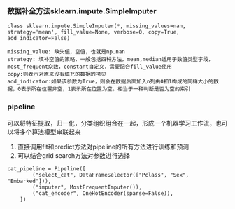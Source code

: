 ### 数据补全方法sklearn.impute.SimpleImputer
```
class sklearn.impute.SimpleImputer(*, missing_values=nan, strategy='mean', fill_value=None, verbose=0, copy=True, add_indicator=False)
```
```
missing_value: 缺失值，空值，也就是np.nan
strategy: 填补空值的策略，一般包括四种方法，mean,median适用于数值类型字段，most_frequent众数，constant自定义，需要配合fill_value使用
copy:则表示对原来没有填充的数据的拷贝
add_indicator:如果该参数为True，则会在数据后面加入n列由0和1构成的同样大小的数据，0表示所在位置非空，1表示所在位置为空。相当于一种判断是否为空的索引
```

### pipeline

可以将特征提取，归一化，分类组织组合在一起，形成一个机器学习工作流，也可以将多个算法模型串联起来
1. 直接调用fit和predict方法对pipeline的所有方法进行训练和预测
2. 可以结合grid search方法对参数进行选择

```
cat_pipeline = Pipeline([
        ("select_cat", DataFrameSelector(["Pclass", "Sex", "Embarked"])),
        ("imputer", MostFrequentImputer()),
        ("cat_encoder", OneHotEncoder(sparse=False)),
    ])
```
